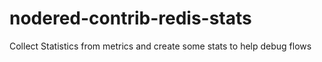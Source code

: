 # nodered-contrib-redis-stats
Collect Statistics from metrics and create some stats to help debug flows
